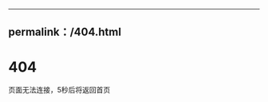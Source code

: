 
---
permalink：/404.html
---


<html>
<head>
	<title>404 无法连接</title>
     <metmeta http-equiv＝"refreshrh content＝"5;url＝http://yzforum1.github.io/>
</head>
<body>
	<h1>404</h1>
	<p>页面无法连接，5秒后将返回首页</p>
</body>
</html>
